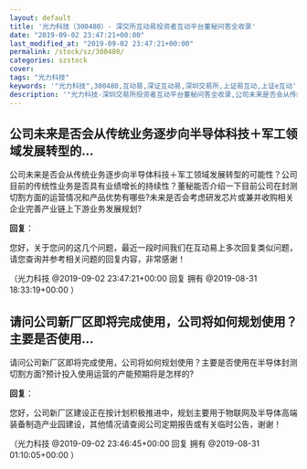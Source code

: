 ```yaml
---
layout: default
title: '光力科技（300480）- 深交所互动易投资者互动平台董秘问答全收录'
date: "2019-09-02 23:47:21+00:00"
last_modified_at: "2019-09-02 23:47:21+00:00"
permalink: /stock/sz/300480/
categories: szstock
cover: 
tags: "光力科技"
keywords: '"光力科技",300480,互动易,深证互动易,深圳交易所,上证易互动,上证e互动'
description: '"光力科技-深圳交易所投资者互动平台董秘问答全收录,公司未来是否会从传统业务逐步向半导体科技＋军工领域发展转型的可能性？公司目前的传统性业务是否具有业绩增长的持续性？董秘能否介绍一下目前公司在封测切割方面的运营情况和产品优势有哪些?未来是否会考虑研发芯片或兼并收购相关企业完善产业链上下游业务发展规划?"'
---
```


## 公司未来是否会从传统业务逐步向半导体科技＋军工领域发展转型的...

公司未来是否会从传统业务逐步向半导体科技＋军工领域发展转型的可能性？公司目前的传统性业务是否具有业绩增长的持续性？董秘能否介绍一下目前公司在封测切割方面的运营情况和产品优势有哪些?未来是否会考虑研发芯片或兼并收购相关企业完善产业链上下游业务发展规划?

**回复**：

您好，关于您问的这几个问题，最近一段时间我们在互动易上多次回复类似问题，请您查询并参考相关问题的回复内容，非常感谢！ 

（光力科技  @2019-09-02 23:47:21+00:00 回复 拥有  @2019-08-31 18:33:19+00:00 ）

## 请问公司新厂区即将完成使用，公司将如何规划使用？主要是否使用...

请问公司新厂区即将完成使用，公司将如何规划使用？主要是否使用在半导体封测切割方面?预计投入使用运营的产能预期将是怎样的?

**回复**：

您好，公司新厂区建设正在按计划积极推进中，规划主要用于物联网及半导体高端装备制造产业园建设，其他情况请查阅公司定期报告或有关临时公告，谢谢！ 

（光力科技  @2019-09-02 23:46:45+00:00 回复 拥有  @2019-08-31 01:10:05+00:00 ）


